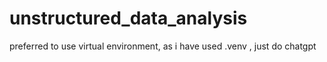 # unstructured_data_analysis
preferred to use virtual environment, as i have used .venv , just do chatgpt

